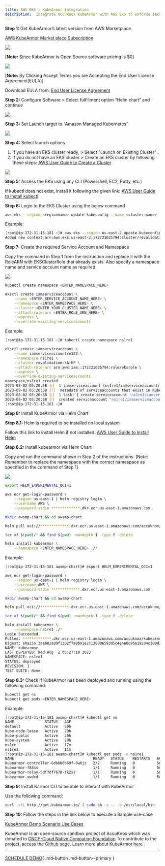 ```yaml
---
title: AWS EKS - KubeArmor Integration
description:  Integrate AccuKnox KubeArmor with AWS EKS to enforce security policies and protect cloud-native applications from runtime threats and vulnerabilities.
---
```


**Step 1:** Get KubeArmor’s latest version from AWS Marketplace

<a href="https://aws.amazon.com/marketplace/pp/prodview-5npox4ixz64qk#pdp-pricing" target="_blank">AWS KubeArmor Market place Subscription</a>

![](images/aws-kubearmor-0.png)

[**Note:** Since KubeArmor is Open Source software pricing is $0]

![](images/aws-kubearmor-1.png)

[**Note:** By Clicking  Accept Terms you are Accepting the  End User License Agreement(EULA)]

Download EULA from: <a href="images/aws-kubearmor-eula.pdf" target="_blank">End User License Agreement</a>

**Step 2:** Configure Software > Select fulfillment option “Helm chart” and continue

![](images/aws-kubearmor-2.png)

**Step 3:** Set Launch target to “Amazon Managed Kubernetes”

![](images/aws-kubearmor-3.png)

**Step 4:** Select launch options

1. If you have an EKS cluster ready, > Select "Launch on Existing Cluster" .
2. If you do not have an EKS cluster > Create an EKS cluster by following these steps: <a href="https://docs.aws.amazon.com/eks/latest/userguide/create-cluster.html" target="_blank">AWS User Guide to Create a Cluster</a>

![](images/aws-kubearmor-4.png)

**Step 5:** Access the EKS using any CLI (Powershell, EC2, Putty, etc.)

If kubectl does not exist, install it following the given link:
<a href="https://docs.aws.amazon.com/eks/latest/userguide/install-kubectl.html" target="_blank">AWS User Guide to Install kubectl</a>

**Step 6:** Login to the EKS Cluster using the below command

```sh
aws eks --region <regionname> update-kubeconfig --name <cluster-name>
```

Example:

```sh
[root@ip-172-31-15-181 ~]# aws eks --region us-east-2 update-kubeconfig --name revalidation-kA-MP
Added new context arn:aws:eks:us-east-2:172721035794:cluster/revalidation-kA-MP to /root/.kube/config
```

**Step 7:** Create the required Service Account and Namespace

Copy the command in Step 1 from the instruction and replace it with the RoleARN with EKSClusterRole that already exists. Also specify a namespace name and service account name as required.

![](images/aws-kubearmor-4.png)

```sh
kubectl create namespace <ENTER_NAMESPACE_HERE>

eksctl create iamserviceaccount \
    --name <ENTER_SERVICE_ACCOUNT_NAME_HERE> \
    --namespace <ENTER_NAMESPACE_HERE> \
    --cluster <ENTER_YOUR_CLUSTER_NAME_HERE> \
    --attach-role-arn <ENTER_ROLE_ARN_HERE> \
    --approve \
    --override-existing-serviceaccounts
```

Example:

```sh
[root@ip-172-31-15-181 ~]# kubectl create namespace ns1re1

eksctl create iamserviceaccount \
    --name iamserviceaccountre123 \
    --namespace ns1re1 \
    --cluster revalidation-kA-MP \
    --attach-role-arn arn:aws:iam::172721035794:role/eksrole \
    --approve \
    --override-existing-serviceaccounts
namespace/ns1re1 created
2023-08-02 05:20:58 [ℹ]  1 iamserviceaccount (ns1re1/iamserviceaccountre123) was included (based on the include/exclude rules)
2023-08-02 05:20:58 [!]  metadata of serviceaccounts that exist in Kubernetes will be updated, as --override-existing-serviceaccounts was set
2023-08-02 05:20:58 [ℹ]  1 task: { create serviceaccount "ns1re1/iamserviceaccountre123" }
2023-08-02 05:20:58 [ℹ]  created serviceaccount "ns1re1/iamserviceaccountre123"
[root@ip-172-31-15-181 ~]#
```

**Step 8:** Install KubeArmor via Helm Chart

**Step 8.1:** Helm is required to be installed on local system

Follow this link to install Helm if not installed: <a href="https://docs.aws.amazon.com/eks/latest/userguide/helm.html" target="_blank">AWS User Guide to Install Helm</a>

**Step 8.2:** Install kubearmor via Helm Chart

Copy and run the command shown in Step 2 of the instructions. [Note: Remember to replace the namespace with the correct namespace as specified in the command of Step 1]

![](images/aws-kubearmor-5.png)

```sh
export HELM_EXPERIMENTAL_OCI=1

aws ecr get-login-password \
    --region us-east-1 | helm registry login \
    --username AWS \
    --password-stdin *************.dkr.ecr.us-east-1.amazonaws.com

mkdir awsmp-chart && cd awsmp-chart

helm pull oci://*************.dkr.ecr.us-east-1.amazonaws.com/accuknox/kubearmor --version 0.10.3

tar xf $(pwd)/* && find $(pwd) -maxdepth 1 -type f -delete

helm install kubearmor \
    --namespace <ENTER_NAMESPACE_HERE> ./*
```

Example:

```sh
[root@ip-172-31-15-181 awsmp-chart]# export HELM_EXPERIMENTAL_OCI=1

aws ecr get-login-password \
    --region us-east-1 | helm registry login \
    --username AWS \
    --password-stdin *************.dkr.ecr.us-east-1.amazonaws.com

mkdir awsmp-chart && cd awsmp-chart

helm pull oci://*************.dkr.ecr.us-east-1.amazonaws.com/accuknox/kubearmor --version 0.10.3

tar xf $(pwd)/* && find $(pwd) -maxdepth 1 -type f -delete

helm install kubearmor \
    --namespace ns1re1 ./*
Login Succeeded
Pulled: *************.dkr.ecr.us-east-1.amazonaws.com/accuknox/kubearmor:0.10.3
Digest: sha256:3aab82a89f1302f7a8b91e2c138806593d5c4e4e8695a19204c388d3ce2e87b7
NAME: kubearmor
LAST DEPLOYED: Wed Aug  2 05:27:10 2023
NAMESPACE: ns1re1
STATUS: deployed
REVISION: 1
TEST SUITE: None
```

**Step 8.3:** Check if KubeArmor has been deployed and running using the following command:

```sh
kubectl get ns
kubectl get pods <ENTER_NAMESPACE_HERE>
```

Example:

```sh
[root@ip-172-31-15-181 awsmp-chart]# kubectl get ns
NAME              STATUS   AGE
default           Active   20h
kube-node-lease   Active   20h
kube-public       Active   20h
kube-system       Active   20h
ns1re             Active   17m
ns1re1            Active   11m
[root@ip-172-31-15-181 awsmp-chart]# kubectl get pods -n ns1re1
NAME                                    READY   STATUS    RESTARTS   AGE
kubearmor-controller-6dbbb8b69f-8w6jz   2/2     Running   0          5m6s
kubearmor-f88ss                         1/1     Running   0          5m6s
kubearmor-relay-5df7df7678-tk2xz        1/1     Running   0          5m6s
kubearmor-xwdxd                         1/1     Running   0          5m6s
```

**Step 9:** Install Karmor CLI to be able to interact with KubeArmor

Use the following command:
```sh
curl -sfL http://get.kubearmor.io/ | sudo sh -s -- -b /usr/local/bin
```

**Step 10:** Follow the steps in the link below to execute a Sample use-case

[KubeArmor Demo Scenario Use Cases](https://help.accuknox.com/getting-started/open-source/#3-demo-scenario-use-cases)

KubeArmor is an open-source sandbox project of AccuKnox which was donated to <a href="https://www.cncf.io/projects/kubearmor/" target="_blank">CNCF-Cloud Native Computing Foundation</a>
To contribute to the project, access the <a href="https://github.com/kubearmor/KubeArmor" target="_blank">Github page</a>. Learn more about KubeArmor <a href="https://kubearmor.io/" target="_blank">here</a>

- - -
[SCHEDULE DEMO](https://www.accuknox.com/contact-us){ .md-button .md-button--primary }